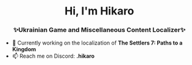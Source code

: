 <h1 align="center">Hi, I'm Hikaro</h1>
<h3 align="center">✨Ukrainian Game and Miscellaneous Content Localizer✨</h3>


- 🔭 Currently working on the localization of <b>The Settlers 7: Paths to a Kingdom</b>
- 📫 Reach me on Discord: <b>.hikaro</b>


<!--
**hikarosato/hikarosato** is a ✨ _special_ ✨ repository because its `README.md` (this file) appears on your GitHub profile.

Here are some ideas to get you started:

- 🔭 I’m currently working on ...
- 🌱 I’m currently learning ...
- 👯 I’m looking to collaborate on ...
- 🤔 I’m looking for help with ...
- 💬 Ask me about ...
- 📫 How to reach me: ...
- 😄 Pronouns: ...
- ⚡ Fun fact: ...
-->
